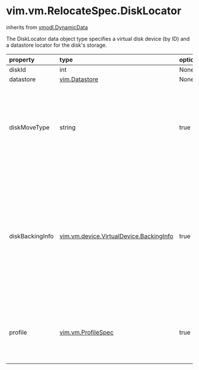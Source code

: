 vim.vm.RelocateSpec.DiskLocator
===============================
inherits from [vmodl.DynamicData](docs/vmodl.DynamicData.md)


The DiskLocator data object type specifies a virtual disk device (by ID) and   a datastore locator for the disk's storage.

| property | type | optional | priv | desc |
|:---------|:-----|:---------|:-----|:-----|
| diskId | int | None | None | Device ID of the virtual disk. |
| datastore | [vim.Datastore](vim.Datastore.md "vim.Datastore") | None | None | Target datastore. |
| diskMoveType | string | true | None | Manner in which to move the virtual disk to the <a href="vim.vm.RelocateSpec.DiskLocator.md#datastore">target datastore</a>.  The set of possible values is described   in <a href="vim.vm.RelocateSpec.DiskMoveOptions.md">VirtualMachineRelocateDiskMoveOptions</a>.   <p>   This property can only be set if <a href="vim.host.Capability.md#deltaDiskBackingsSupported">deltaDiskBackingsSupported</a> is true.   <p>   If left unset then <a href="vim.vm.RelocateSpec.DiskMoveOptions.md#moveAllDiskBackingsAndDisallowSharing">moveAllDiskBackingsAndDisallowSharing</a>   is assumed. |
| diskBackingInfo | [vim.vm.device.VirtualDevice.BackingInfo](vim.vm.device.VirtualDevice.BackingInfo.md "vim.vm.device.VirtualDevice.BackingInfo") | true | None | Backing information for the virtual disk at the destination.  This can be used, for instance, to change the format of the  virtual disk. If the specified backing is invalid or not  supported at the destination, <a href="vim.fault.InvalidDeviceBacking.md">InvalidDeviceBacking</a> is thrown. Specific property  changes may be ignored if they are not supported.  <p>  Supported BackingInfo types and properties:  <ul>  <li><a href="vim.vm.device.VirtualDisk.FlatVer2BackingInfo.md">VirtualDiskFlatVer2BackingInfo</a>    <ul>    <li>thinProvisioned    <li>eagerlyScrub    </ul>  </li>  <li><a href="vim.vm.device.VirtualDisk.SeSparseBackingInfo.md">VirtualDiskSeSparseBackingInfo</a>  (ESX 5.1 or later)  </li>  </ul> |
| profile | [vim.vm.ProfileSpec](vim.vm.ProfileSpec.md "vim.vm.ProfileSpec") | true | None | Virtual Disk Profile requirement.   Profiles are solution specific.   Profile Based Storage Management is a vSphere server extension.  The API users who want to provision VMs using Storage Profiles, need to  interact with it.   This is an optional parameter and if user doesn't specify profile,  the default behavior will apply. |


